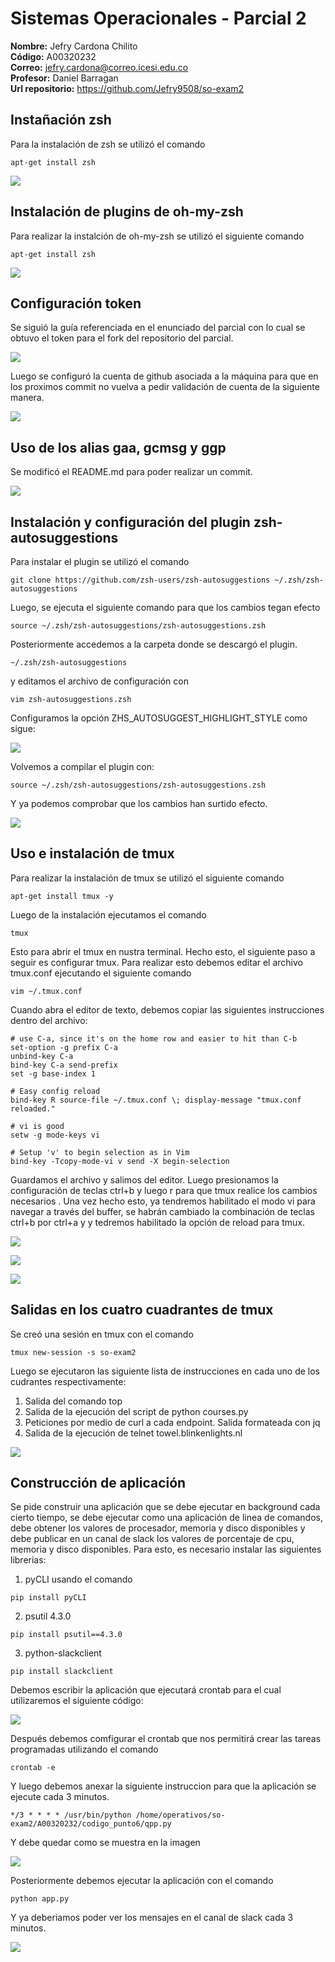# Sistemas Operacionales - Parcial 2  

**Nombre:** Jefry Cardona Chilito  
**Código:** A00320232  
**Correo:** jefry.cardona@correo.icesi.edu.co  
**Profesor:** Daniel Barragan  
**Url repositorio:** https://github.com/Jefry9508/so-exam2  


## Instañación zsh

Para la instalación de zsh se utilizó el comando
```console
apt-get install zsh
```
![](imagenes/instalacion-zsh.png)


## Instalación de plugins de oh-my-zsh

Para realizar la instalción de oh-my-zsh se utilizó el siguiente comando
```console
apt-get install zsh
```
![](imagenes/instalacion-oh-my-zsh.png)

## Configuración token

Se siguió la guía referenciada en el enunciado del parcial con lo cual se obtuvo el token para el fork del repositorio del parcial.

![](imagenes/token_github.png)

Luego se configuró la cuenta de github asociada a la máquina para que en los proximos commit no vuelva a pedir validación de cuenta de la siguiente manera.

![](imagenes/configuracion_token.png)

## Uso de los alias gaa, gcmsg y ggp 

Se modificó el README.md para poder realizar un commit.

![](imagenes/comandos_git.png)

##  Instalación y configuración del plugin zsh-autosuggestions

Para instalar el plugin se utilizó el comando
```console
git clone https://github.com/zsh-users/zsh-autosuggestions ~/.zsh/zsh-autosuggestions
```

Luego, se ejecuta el siguiente comando para que los cambios tegan efecto
```console
source ~/.zsh/zsh-autosuggestions/zsh-autosuggestions.zsh
```

Posteriormente accedemos a la carpeta donde se descargó el plugin.
```console
~/.zsh/zsh-autosuggestions
```
y editamos el archivo de configuración con
```console
vim zsh-autosuggestions.zsh
```
Configuramos la opción ZHS_AUTOSUGGEST_HIGHLIGHT_STYLE como sigue:

![](imagenes/configuracion_autosuggest.png)

Volvemos a compilar el plugin con:
```console
source ~/.zsh/zsh-autosuggestions/zsh-autosuggestions.zsh
```

Y ya podemos comprobar que los cambios han surtido efecto.

![](imagenes/cambio_color.png)

## Uso e instalación de tmux

Para realizar la instalación de tmux se utilizó el siguiente comando
```console
apt-get install tmux -y
```

Luego de la instalación ejecutamos el comando
```console
tmux
```

Esto para abrir el tmux en nustra terminal. Hecho esto, el siguiente paso a seguir es configurar tmux. Para realizar esto debemos editar el archivo tmux.conf ejecutando el siguiente comando
```console
vim ~/.tmux.conf
```
Cuando abra el editor de texto, debemos copiar las siguientes instrucciones dentro del archivo:
```
# use C-a, since it's on the home row and easier to hit than C-b
set-option -g prefix C-a
unbind-key C-a
bind-key C-a send-prefix
set -g base-index 1

# Easy config reload
bind-key R source-file ~/.tmux.conf \; display-message "tmux.conf reloaded."

# vi is good
setw -g mode-keys vi

# Setup 'v' to begin selection as in Vim
bind-key -Tcopy-mode-vi v send -X begin-selection
```

Guardamos el archivo y salimos del editor. Luego presionamos la configuración de teclas ctrl+b y luego r para que tmux realice los cambios necesarios . Una vez hecho esto, ya tendremos habilitado el modo vi para navegar a través del buffer, se habrán cambiado la combinación de teclas ctrl+b por ctrl+a y y tedremos habilitado la opción de reload para tmux.

![](imagenes/suggestions1.png)

![](imagenes/suggestions2.png)

![](imagenes/suggestions3.png)


## Salidas en los cuatro cuadrantes de tmux

Se creó una sesión en tmux con el comando
```console
tmux new-session -s so-exam2
```

Luego se ejecutaron las siguiente lista de instrucciones en cada uno de los cudrantes respectivamente:

1. Salida del comando top
2. Salida de la ejecución del script de python courses.py
3. Peticiones por medio de curl a cada endpoint. Salida formateada con jq
4. Salida de la ejecución de telnet towel.blinkenlights.nl

![](imagenes/pantallas_dividida.png)


## Construcción de aplicación 

Se pide construir una aplicación que se debe ejecutar en background cada cierto tiempo, se debe ejecutar como una aplicación de linea de comandos, debe obtener los valores de procesador, memoria y disco disponibles y debe publicar en un canal de slack los valores de porcentaje de cpu, memoria y disco disponibles. Para esto, es necesario instalar las siguientes librerias:

1. pyCLI usando el comando
```console
pip install pyCLI
```

2. psutil 4.3.0
```console
pip install psutil==4.3.0
```

3. python-slackclient
```console
pip install slackclient
```

Debemos escribir la aplicación que ejecutará crontab para el cual utilizaremos el siguiente código:

![](imagenes/codigo_app.png)

Después debemos comfigurar  el crontab que nos permitirá crear las tareas programadas utilizando el comando
```console
crontab -e
```
Y luego debemos anexar la siguiente instruccion para que la aplicación se ejecute cada 3 minutos.
```
*/3 * * * * /usr/bin/python /home/operativos/so-exam2/A00320232/codigo_punto6/qpp.py
```

Y debe quedar como se muestra en la imagen

![](imagenes/config_crontabApp.png)

Posteriormente debemos ejecutar la aplicación con el comando
```console
python app.py
```

Y ya deberiamos poder ver los mensajes en el canal de slack cada 3 minutos.

![](imagenes/slack.png)
